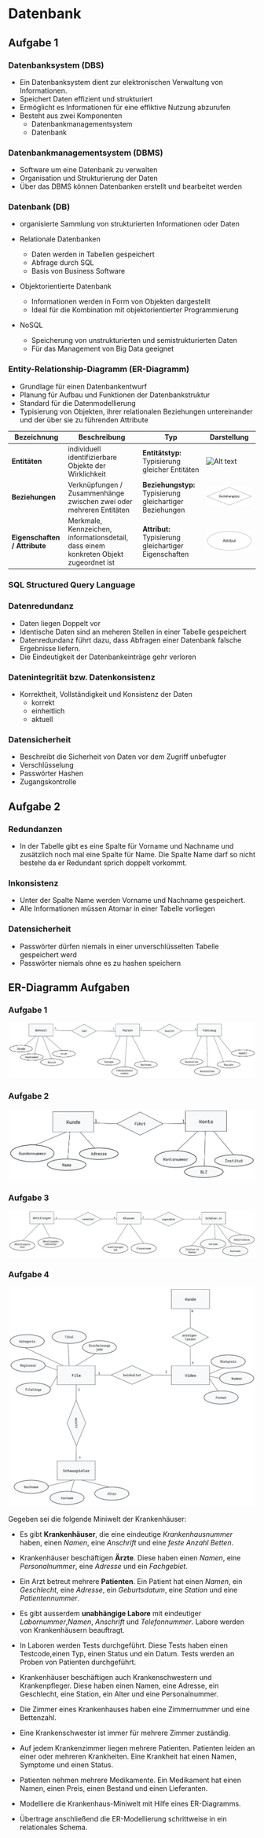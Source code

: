 # Datenbank

## Aufgabe 1
### Datenbanksystem (DBS)
+ Ein Datenbanksystem dient zur elektronischen Verwaltung von Informationen.
+ Speichert Daten effizient und strukturiert
+ Ermöglicht es Informationen für eine effiktive Nutzung abzurufen
+ Besteht aus zwei Komponenten
    + Datenbankmanagementsystem
    + Datenbank

### Datenbankmanagementsystem (DBMS)
+ Software um eine Datenbank zu verwalten
+ Organisation und Strukturierung der Daten
+ Über das DBMS können Datenbanken erstellt und bearbeitet werden


### Datenbank (DB)
+ organisierte Sammlung von strukturierten Informationen oder Daten

+ Relationale Datenbanken
    + Daten werden in Tabellen gespeichert
    + Abfrage durch SQL
    + Basis von Business Software
+ Objektorientierte Datenbank
    + Informationen werden in Form von Objekten dargestellt
    + Ideal für die Kombination mit objektorientierter Programmierung
+ NoSQL
    + Speicherung von unstrukturierten und semistrukturierten Daten
    + Für das Management von Big Data geeignet


### Entity-Relationship-Diagramm (ER-Diagramm)
+ Grundlage für einen Datenbankentwurf
+ Planung für Aufbau und Funktionen der Datenbankstruktur
+ Standard für die Datenmodellierung
+ Typisierung von Objekten, ihrer relationalen Beziehungen untereinander und der über sie zu führenden Attribute

|Bezeichnung|Beschreibung|Typ|Darstellung|
|---|---|---|---|
|**Entitäten**|individuell identifizierbare Objekte der Wirklichkeit|**Entitätstyp:** Typisierung gleicher Entitäten|![Alt text](./img/Entit%C3%A4tstyp.png)|
|**Beziehungen**|Verknüpfungen / Zusammenhänge zwischen zwei oder mehreren Entitäten|**Beziehungstyp:** Typisierung gleichartiger Beziehungen|![Alt text](./img/Beziehungstyp.png)|
|**Eigenschaften / Attribute**|Merkmale, Kennzeichen, informationsdetail, dass einem konkreten Objekt zugeordnet ist|**Attribut:** Typisierung gleichartiger Eigenschaften|![Alt text](./img/Attribut.png)|

### SQL Structured Query Language

### Datenredundanz
+ Daten liegen Doppelt vor
+ Identische Daten sind an meheren Stellen in einer Tabelle gespeichert
+ Datenredundanz führt dazu, dass Abfragen einer Datenbank falsche Ergebnisse liefern.
+ Die Eindeutigkeit der Datenbankeinträge gehr verloren


### Datenintegrität bzw. Datenkonsistenz
+ Korrektheit, Vollständigkeit und Konsistenz der Daten
    + korrekt
    + einheitlich
    + aktuell

### Datensicherheit
+ Beschreibt die Sicherheit von Daten vor dem Zugriff unbefugter
+ Verschlüsselung
+ Passwörter Hashen
+ Zugangskontrolle

## Aufgabe 2
### Redundanzen
+ In der Tabelle gibt es eine Spalte für Vorname und Nachname und zusätzlich noch mal eine Spalte für Name. Die Spalte Name darf so nicht bestehe da er Redundant sprich doppelt vorkommt. 
### Inkonsistenz
+ Unter der Spalte Name werden Vorname und Nachname gespeichert.
+ Alle Informationen müssen Atomar in einer Tabelle vorliegen

### Datensicherheit
+ Passwörter dürfen niemals  in einer unverschlüsselten Tabelle gespeichert werd
+ Passwörter niemals ohne es zu hashen speichern

## ER-Diagramm Aufgaben
### Aufgabe 1
![Alt text](./img/Aufgabe1.png)
### Aufgabe 2
![Alt text](./img/Aufgabe2.png)
### Aufgabe 3
![Alt text](./img/Aufgabe3.png)
### Aufgabe 4
![Alt text](./img/Aufgabe4.png)


Gegeben sei die folgende Miniwelt der Krankenhäuser:

+ Es gibt **Krankenhäuser**, die eine eindeutige *Krankenhausnummer* haben, einen *Namen*, eine *Anschrift* und eine *feste Anzahl Betten*.

+ Krankenhäuser beschäftigen **Ärzte**. Diese haben einen *Namen*, eine *Personalnummer*, eine *Adresse* und ein *Fachgebiet*.

+ Ein Arzt betreut mehrere **Patienten**. Ein Patient hat einen *Namen*, ein *Geschlecht*, eine *Adresse*, ein *Geburtsdatum*, eine *Station* und eine *Patientennummer*.

+ Es gibt ausserdem **unabhängige Labore** mit eindeutiger *Labornummer*,*Namen*, *Anschrift* und *Telefonnummer*. Labore werden von Krankenhäusern 
beauftragt.

+ In Laboren werden Tests durchgeführt. Diese Tests haben einen Testcode,einen Typ, einen Status und ein Datum. Tests werden an Proben von Patienten durchgeführt.

+ Krankenhäuser beschäftigen auch Krankenschwestern und Krankenpfleger. Diese haben einen Namen, eine Adresse, ein Geschlecht, eine Station, ein Alter und eine Personalnummer.

+ Die Zimmer eines Krankenhauses haben eine Zimmernummer und eine Bettenzahl.

+ Eine Krankenschwester ist immer für mehrere Zimmer zuständig.

+ Auf jedem Krankenzimmer liegen mehrere Patienten.
Patienten leiden an einer oder mehreren Krankheiten. Eine Krankheit hat einen Namen, Symptome und einen Status.

+ Patienten nehmen mehrere Medikamente. Ein Medikament hat einen Namen, einen Preis, einen Bestand und einen Lieferanten.

+ Modelliere die Krankenhaus-Miniwelt mit Hilfe eines ER-Diagramms.

+ Übertrage anschließend die ER-Modellierung schrittweise in ein relationales Schema.


